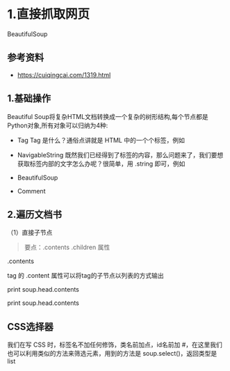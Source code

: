 # 1.直接抓取网页
 BeautifulSoup

## 参考资料

* https://cuiqingcai.com/1319.html


## 1.基础操作
Beautiful Soup将复杂HTML文档转换成一个复杂的树形结构,每个节点都是Python对象,所有对象可以归纳为4种:


* Tag
Tag 是什么？通俗点讲就是 HTML 中的一个个标签，例如



* NavigableString
既然我们已经得到了标签的内容，那么问题来了，我们要想获取标签内部的文字怎么办呢？很简单，用 .string 即可，例如


* BeautifulSoup



* Comment


## 2.遍历文档书

（1）直接子节点
> 要点：.contents  .children  属性

.contents

tag 的 .content 属性可以将tag的子节点以列表的方式输出


print soup.head.contents 

print soup.head.contents 



## CSS选择器
我们在写 CSS 时，标签名不加任何修饰，类名前加点，id名前加 #，在这里我们也可以利用类似的方法来筛选元素，用到的方法是 soup.select()，返回类型是 list

